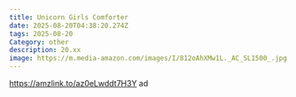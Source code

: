 ```yaml
---
title: Unicorn Girls Comforter
date: 2025-08-20T04:38:20.274Z
tags: 2025-08-20
Category: other
description: 20.xx
image: https://m.media-amazon.com/images/I/812oAhXMw1L._AC_SL1500_.jpg
---
```

https://amzlink.to/az0eLwddt7H3Y ad